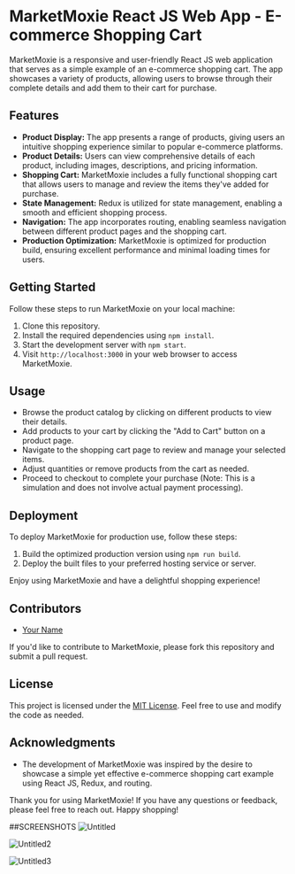 # MarketMoxie React JS Web App - E-commerce Shopping Cart

MarketMoxie is a responsive and user-friendly React JS web application that serves as a simple example of an e-commerce shopping cart. The app showcases a variety of products, allowing users to browse through their complete details and add them to their cart for purchase.

## Features

- **Product Display:** The app presents a range of products, giving users an intuitive shopping experience similar to popular e-commerce platforms.
- **Product Details:** Users can view comprehensive details of each product, including images, descriptions, and pricing information.
- **Shopping Cart:** MarketMoxie includes a fully functional shopping cart that allows users to manage and review the items they've added for purchase.
- **State Management:** Redux is utilized for state management, enabling a smooth and efficient shopping process.
- **Navigation:** The app incorporates routing, enabling seamless navigation between different product pages and the shopping cart.
- **Production Optimization:** MarketMoxie is optimized for production build, ensuring excellent performance and minimal loading times for users.

## Getting Started

Follow these steps to run MarketMoxie on your local machine:

1. Clone this repository.
2. Install the required dependencies using `npm install`.
3. Start the development server with `npm start`.
4. Visit `http://localhost:3000` in your web browser to access MarketMoxie.

## Usage

- Browse the product catalog by clicking on different products to view their details.
- Add products to your cart by clicking the "Add to Cart" button on a product page.
- Navigate to the shopping cart page to review and manage your selected items.
- Adjust quantities or remove products from the cart as needed.
- Proceed to checkout to complete your purchase (Note: This is a simulation and does not involve actual payment processing).

## Deployment

To deploy MarketMoxie for production use, follow these steps:

1. Build the optimized production version using `npm run build`.
2. Deploy the built files to your preferred hosting service or server.

Enjoy using MarketMoxie and have a delightful shopping experience!

## Contributors

- [Your Name](https://github.com/your-github-username)

If you'd like to contribute to MarketMoxie, please fork this repository and submit a pull request.

## License

This project is licensed under the [MIT License](LICENSE). Feel free to use and modify the code as needed.

## Acknowledgments

- The development of MarketMoxie was inspired by the desire to showcase a simple yet effective e-commerce shopping cart example using React JS, Redux, and routing.

Thank you for using MarketMoxie! If you have any questions or feedback, please feel free to reach out. Happy shopping!

##SCREENSHOTS
![Untitled](https://github.com/Ankush-ai/MarketMoxie/assets/83574516/2a7eebe5-a54a-4071-addf-d931d1d1dfbd)

![Untitled2](https://github.com/Ankush-ai/MarketMoxie/assets/83574516/405dc1b6-ede5-49f2-bdb7-02179f2a6d4f)

![Untitled3](https://github.com/Ankush-ai/MarketMoxie/assets/83574516/93bcca8a-7cce-49e3-aae1-992f03d5534d)



